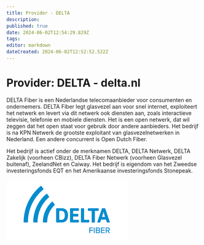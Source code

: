 ```yaml
---
title: Provider - DELTA
description: 
published: true
date: 2024-06-02T12:54:29.829Z
tags: 
editor: markdown
dateCreated: 2024-06-02T12:52:52.522Z
---
```


# Provider: DELTA - delta.nl

DELTA Fiber is een Nederlandse telecomaanbieder voor consumenten en ondernemers. DELTA Fiber legt glasvezel aan voor snel internet, exploiteert het netwerk en levert via dit netwerk ook diensten aan, zoals interactieve televisie, telefonie en mobiele diensten. Het is een open netwerk, dat wil zeggen dat het open staat voor gebruik door andere aanbieders. Het bedrijf is na KPN Netwerk de grootste exploitant van glasvezelnetwerken in Nederland. Een andere concurrent is Open Dutch Fiber.

Het bedrijf is actief onder de merknamen DELTA, DELTA Netwerk, DELTA Zakelijk (voorheen CBizz), DELTA Fiber Netwerk (voorheen Glasvezel buitenaf), ZeelandNet en Caiway. Het bedrijf is eigendom van het Zweedse investeringsfonds EQT en het Amerikaanse investeringsfonds Stonepeak.

![delta.png](/images/site/delta.png)